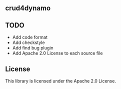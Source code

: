 ## crud4dynamo

## TODO 
* Add code format
* Add checkstyle
* Add find bug plugin
* Add Apache 2.0 License to each source file


## License

This library is licensed under the Apache 2.0 License. 
